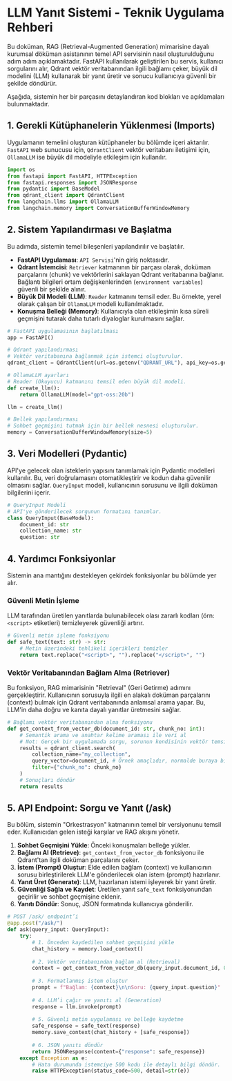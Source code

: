 # LLM Yanıt Sistemi - Teknik Uygulama Rehberi

Bu doküman, RAG (Retrieval-Augmented Generation) mimarisine dayalı kurumsal döküman asistanının temel API servisinin nasıl oluşturulduğunu adım adım açıklamaktadır. FastAPI kullanılarak geliştirilen bu servis, kullanıcı sorgularını alır, Qdrant vektör veritabanından ilgili bağlamı çeker, büyük dil modelini (LLM) kullanarak bir yanıt üretir ve sonucu kullanıcıya güvenli bir şekilde döndürür.

Aşağıda, sistemin her bir parçasını detaylandıran kod blokları ve açıklamaları bulunmaktadır.

## 1. Gerekli Kütüphanelerin Yüklenmesi (Imports)

Uygulamanın temelini oluşturan kütüphaneler bu bölümde içeri aktarılır. `FastAPI` web sunucusu için, `QdrantClient` vektör veritabanı iletişimi için, `OllamaLLM` ise büyük dil modeliyle etkileşim için kullanılır.

```python
import os
from fastapi import FastAPI, HTTPException
from fastapi.responses import JSONResponse
from pydantic import BaseModel
from qdrant_client import QdrantClient
from langchain.llms import OllamaLLM
from langchain.memory import ConversationBufferWindowMemory
```

## 2. Sistem Yapılandırması ve Başlatma

Bu adımda, sistemin temel bileşenleri yapılandırılır ve başlatılır.

- **FastAPI Uygulaması**: `API Servisi`'nin giriş noktasıdır.
- **Qdrant İstemcisi**: `Retriever` katmanının bir parçası olarak, doküman parçalarını (chunk) ve vektörlerini saklayan Qdrant veritabanına bağlanır. Bağlantı bilgileri ortam değişkenlerinden (`environment variables`) güvenli bir şekilde alınır.
- **Büyük Dil Modeli (LLM)**: `Reader` katmanını temsil eder. Bu örnekte, yerel olarak çalışan bir `OllamaLLM` modeli kullanılmaktadır.
- **Konuşma Belleği (Memory)**: Kullanıcıyla olan etkileşimin kısa süreli geçmişini tutarak daha tutarlı diyaloglar kurulmasını sağlar.

```python
# FastAPI uygulamasının başlatılması
app = FastAPI()

# Qdrant yapılandırması
# Vektör veritabanına bağlanmak için istemci oluşturulur.
qdrant_client = QdrantClient(url=os.getenv("QDRANT_URL"), api_key=os.getenv("QDRANT_API_KEY"))

# OllamaLLM ayarları
# Reader (Okuyucu) katmanını temsil eden büyük dil modeli.
def create_llm():
    return OllamaLLM(model="gpt-oss:20b")

llm = create_llm()

# Bellek yapılandırması
# Sohbet geçmişini tutmak için bir bellek nesnesi oluşturulur.
memory = ConversationBufferWindowMemory(size=5)
```

## 3. Veri Modelleri (Pydantic)

API'ye gelecek olan isteklerin yapısını tanımlamak için Pydantic modelleri kullanılır. Bu, veri doğrulamasını otomatikleştirir ve kodun daha güvenilir olmasını sağlar. `QueryInput` modeli, kullanıcının sorusunu ve ilgili doküman bilgilerini içerir.

```python
# QueryInput Modeli
# API'ye gönderilecek sorgunun formatını tanımlar.
class QueryInput(BaseModel):
    document_id: str
    collection_name: str
    question: str
```

## 4. Yardımcı Fonksiyonlar

Sistemin ana mantığını destekleyen çekirdek fonksiyonlar bu bölümde yer alır.

### Güvenli Metin İşleme

LLM tarafından üretilen yanıtlarda bulunabilecek olası zararlı kodları (örn: `<script>` etiketleri) temizleyerek güvenliği artırır.

```python
# Güvenli metin işleme fonksiyonu
def safe_text(text: str) -> str:
    # Metin üzerindeki tehlikeli içerikleri temizler
    return text.replace("<script>", "").replace("</script>", "")
```

### Vektör Veritabanından Bağlam Alma (Retriever)

Bu fonksiyon, RAG mimarisinin "Retrieval" (Geri Getirme) adımını gerçekleştirir. Kullanıcının sorusuyla ilgili en alakalı doküman parçalarını (context) bulmak için Qdrant veritabanında anlamsal arama yapar. Bu, LLM'in daha doğru ve kanıta dayalı yanıtlar üretmesini sağlar.

```python
# Bağlamı vektör veritabanından alma fonksiyonu
def get_context_from_vector_db(document_id: str, chunk_no: int):
    # Semantik arama ve anahtar kelime araması ile veri al
    # Not: Gerçek bir uygulamada sorgu, sorunun kendisinin vektör temsili olmalıdır.
    results = qdrant_client.search(
        collection_name="my_collection",
        query_vector=document_id, # Örnek amaçlıdır, normalde buraya bir vektör gelmelidir.
        filter={"chunk_no": chunk_no}
    )
    # Sonuçları döndür
    return results
```

## 5. API Endpoint: Sorgu ve Yanıt (/ask)

Bu bölüm, sistemin "Orkestrasyon" katmanının temel bir versiyonunu temsil eder. Kullanıcıdan gelen isteği karşılar ve RAG akışını yönetir.

1.  **Sohbet Geçmişini Yükle**: Önceki konuşmaları belleğe yükler.
2.  **Bağlamı Al (Retrieve)**: `get_context_from_vector_db` fonksiyonu ile Qdrant'tan ilgili doküman parçalarını çeker.
3.  **İstem (Prompt) Oluştur**: Elde edilen bağlam (context) ve kullanıcının sorusu birleştirilerek LLM'e gönderilecek olan istem (prompt) hazırlanır.
4.  **Yanıt Üret (Generate)**: LLM, hazırlanan istemi işleyerek bir yanıt üretir.
5.  **Güvenliği Sağla ve Kaydet**: Üretilen yanıt `safe_text` fonksiyonundan geçirilir ve sohbet geçmişine eklenir.
6.  **Yanıtı Döndür**: Sonuç, JSON formatında kullanıcıya gönderilir.

```python
# POST /ask/ endpoint’i
@app.post("/ask/")
def ask(query_input: QueryInput):
    try:
        # 1. Önceden kaydedilen sohbet geçmişini yükle
        chat_history = memory.load_context()
        
        # 2. Vektör veritabanından bağlam al (Retrieval)
        context = get_context_from_vector_db(query_input.document_id, 0)
        
        # 3. Formatlanmış istem oluştur
        prompt = f"Bağlam: {context}\n\nSoru: {query_input.question}"
        
        # 4. LLM’i çağır ve yanıtı al (Generation)
        response = llm.invoke(prompt)
        
        # 5. Güvenli metin uygulaması ve belleğe kaydetme
        safe_response = safe_text(response)
        memory.save_context(chat_history + [safe_response])
        
        # 6. JSON yanıtı döndür
        return JSONResponse(content={"response": safe_response})
    except Exception as e:
        # Hata durumunda istemciye 500 kodu ile detaylı bilgi döndür.
        raise HTTPException(status_code=500, detail=str(e))
```